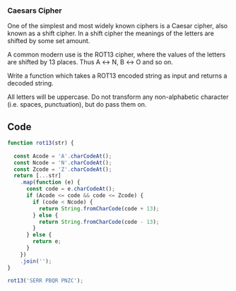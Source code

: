 ###  Caesars Cipher

One of the simplest and most widely known ciphers is a Caesar cipher, also known as a shift cipher. In a shift cipher the meanings of the letters are shifted by some set amount.

A common modern use is the ROT13 cipher, where the values of the letters are shifted by 13 places. Thus A ↔ N, B ↔ O and so on.

Write a function which takes a ROT13 encoded string as input and returns a decoded string.

All letters will be uppercase. Do not transform any non-alphabetic character (i.e. spaces, punctuation), but do pass them on.

## Code

```javascript
function rot13(str) {
 
  const Acode = 'A'.charCodeAt();
  const Ncode = 'N'.charCodeAt();
  const Zcode = 'Z'.charCodeAt();
  return [...str]
    .map(function (e) {
      const code = e.charCodeAt();
      if (Acode <= code && code <= Zcode) {
        if (code < Ncode) {
          return String.fromCharCode(code + 13);
        } else {
          return String.fromCharCode(code - 13);
        }
      } else {
        return e;
      }
    })
    .join('');
}

rot13('SERR PBQR PNZC');
```
